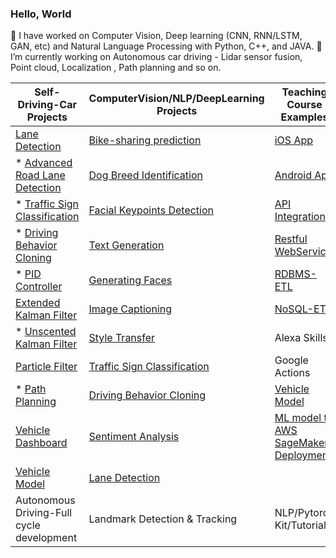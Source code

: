 ### Hello, World

<!--
**tooth2/tooth2** is a ✨ _special_ ✨ repository because its `README.md` (this file) appears on your GitHub profile.

Here are some ideas to get you started:

- 🔭 I’m currently working on Computer Vision, Deep learning (CNN, RNN/LSTM, GAN, etc) and Natural Language Processing with Python, C++, and JAVA.
- 🌱 I’m currently learning Autonomous car driving - Lidar sensor fusion, Point cloud, Localization , Path planning and  so on
- 👯 I’m looking to collaborate on ...
- 💬 Ask me about ...
- ⚡ Fun fact: ...
-->
🔭 I have worked on Computer Vision, Deep learning (CNN, RNN/LSTM, GAN, etc) and Natural Language Processing with Python, C++, and JAVA. 
🌱 I’m currently working on Autonomous car driving - Lidar sensor fusion, Point cloud, Localization , Path planning and  so on.

|Self-Driving-Car Projects | ComputerVision/NLP/DeepLearning Projects | Teaching Course Examples|
|---| ---| -- |
|[Lane Detection](https://github.com/tooth2/Lane_Line_Detection)|[Bike-sharing prediction](https://github.com/tooth2/Bike-Sharing-Prediction)| [iOS App](https://github.com/tooth2/iDrift_iOS)|
|* [Advanced Road Lane Detection](https://github.com/tooth2/Road_Lane_Detection)|[Dog Breed Identification](https://github.com/tooth2/Dog-Breed-Identification)| [Android App](https://github.com/tooth2/iDrift_Android)|
|* [Traffic Sign Classification](https://github.com/tooth2/Traffic_Sign_Classification)|[Facial Keypoints Detection](https://github.com/tooth2/Facial-KeyPoints-Detection) |  [API Integration](https://github.com/tooth2/TestOpenXC)|
|* [Driving Behavior Cloning](https://github.com/tooth2/Autonomous_Driving)|[Text Generation](https://github.com/tooth2/TV-Script-Generation)|[Restful WebService](https://github.com/tooth2/BeaconLocationService)|
|* [PID Controller](https://github.com/tooth2/PID_Controller)|[Generating Faces](https://github.com/tooth2/Celeb-Face-Generation)|[RDBMS-ETL](https://github.com/tooth2/DM-RDBMS-ETL)|
| [Extended Kalman Filter](https://github.com/tooth2/Extended-Kalman-Filter)|[Image Captioning](https://github.com/tooth2/Automatic-Image-Captioning)|[NoSQL-ETL](https://github.com/tooth2/DM-NoSQL-ETL)|
|* [Unscented Kalman Filter](https://github.com/tooth2/Unscented-Kalman-Filter)|[Style Transfer](https://github.com/tooth2/Artistic-Style-Transfer)| Alexa Skills|
| [Particle Filter](https://github.com/tooth2/Robot_Particle_Fillter)|[Traffic Sign Classification](https://github.com/tooth2/Traffic_Sign_Classification)|Google Actions|
|* [Path Planning](https://github.com/tooth2/Path_Planning) |[Driving Behavior Cloning](https://github.com/tooth2/Autonomous_Driving)|[Vehicle Model](https://github.com/tooth2/VehicleModel)|
| [Vehicle Dashboard](https://github.com/tooth2/VehicleDashboard)| [Sentiment Analysis](https://github.com/tooth2/Sentiment-Analysis) |[ML model to AWS SageMaker Deployment](https://github.com/tooth2/sagemaker-deployment)|
|[Vehicle Model](https://github.com/tooth2/VehicleModel)|[Lane Detection](https://github.com/tooth2/Lane_Line_Detection)|
|Autonomous Driving-Full cycle development|Landmark Detection & Tracking|NLP/Pytorch Kit/Tutorial|

<!--

 Computer-Vision Project 
 * [Lane Detection](https://github.com/tooth2/Lane_Line_Detection)
* [Advanced Road Lane Detection](https://github.com/tooth2/Road_Lane_Detection) 
* [Traffic Sign Classification](https://github.com/tooth2/Traffic_Sign_Classification)
* [Facial Keypoints Detection](https://github.com/tooth2/Facial-KeyPoints-Detection)
* [Image Captioning](https://github.com/tooth2/Automatic-Image-Captioning) 

 Deep-Learning Project
* [Bike-sharing prediction](https://github.com/tooth2/Bike-Sharing-Prediction)
* [Dog Breed Identification](https://github.com/tooth2/Dog-Breed-Identification)
* [Facial Keypoints Detection](https://github.com/tooth2/Facial-KeyPoints-Detection) 
* [Text Generation](https://github.com/tooth2/TV-Script-Generation)
* [Generating Faces](https://github.com/tooth2/Celeb-Face-Generation)
* [Image Captioning](https://github.com/tooth2/Automatic-Image-Captioning) 
* [Style Transfer](https://github.com/tooth2/Artistic-Style-Transfer)
* [Traffic Sign Classification](https://github.com/tooth2/Traffic_Sign_Classification)
* [Autonous Driving by Learning Human Behavior](https://github.com/tooth2/Autonomous_Driving)
* [Sentiment Analysis](https://github.com/tooth2/Sentiment-Analysis)

 Natural-Lanuage-Processing Project 
* [Sentiment Analysis](https://github.com/tooth2/Sentiment-Analysis)
* [Text Generation](https://github.com/tooth2/TV-Script-Generation)
* [Image Captioning](https://github.com/tooth2/Automatic-Image-Captioning) 
* [Alexa Skill] (https://github.com/tooth2/AlexaSkill-Survey)
* [Google Actions](https://github.com/tooth2/GoogleActions)

### Teaching Course Examples 
* iOS: [iOS iDrift App](https://github.com/tooth2/iDrift_iOS)
* Android
  * [Vehicle Dashboard](https://github.com/tooth2/VehicleDashboard)
  * [Android iDrift App](https://github.com/tooth2/iDrift_Android)
  * [OpenXC Integration](https://github.com/tooth2/TestOpenXC)
  * [Sleep Daemon](https://github.com/tooth2/SleepDaemon)
* WebService/IoT: [Beacon Location Service](https://github.com/tooth2/BeaconLocationService) 
* RDBMS: [RDBMS-ETL](https://github.com/tooth2/DM-RDBMS-ETL)
* NoSQL: [NoSQL-ETL](https://github.com/tooth2/DM-NoSQL-ETL)

--> 
